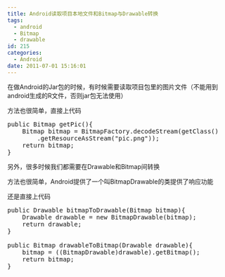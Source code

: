 ```yaml
---
title: Android读取项目本地文件和Bitmap与Drawable转换
tags:
  - android
  - Bitmap
  - drawable
id: 215
categories:
  - Android
date: 2011-07-01 15:16:01
---
```


在做Android的Jar包的时候，有时候需要读取项目包里的图片文件（不能用到android生成的R文件，否则jar包无法使用）

方法也很简单，直接上代码

<pre name="code" class="java">
public Bitmap getPic(){
    Bitmap bitmap = BitmapFactory.decodeStream(getClass()
        .getResourceAsStream("pic.png"));
    return bitmap;
}
</pre>

另外，很多时候我们都需要在Drawable和Bitmap间转换

方法也很简单，Android提供了一个叫BitmapDrawable的类提供了响应功能

还是直接上代码
<pre name="code" class="java">
public Drawable bitmapToDrawable(Bitmap bitmap){
    Drawable drawable = new BitmapDrawable(bitmap);
    return drawable;
}

public Bitmap drawableToBitmap(Drawable drawable){
    bitmap = ((BitmapDrawable)drawable).getBitmap();
    return bitmap;
}
</pre>